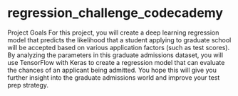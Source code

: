 # regression_challenge_codecademy
Project Goals
For this project, you will create a deep learning regression model that predicts the likelihood that a student applying to graduate school will be accepted based on various application factors (such as test scores).
By analyzing the parameters in this graduate admissions dataset, you will use TensorFlow with Keras to create a regression model that can evaluate the chances of an applicant being admitted. You hope this will give you further insight into the graduate admissions world and improve your test prep strategy.
